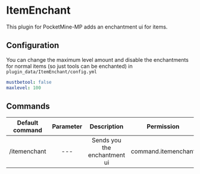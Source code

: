 # ItemEnchant
This plugin for PocketMine-MP adds an enchantment ui for items.

## Configuration
You can change the maximum level amount and disable the enchantments for normal items (so just tools can be enchanted) in `plugin_data/ItemEnchant/config.yml`

```yml
mustbetool: false
maxlevel: 100
```

## Commands
| Default command | Parameter | Description | Permission |
| :-----: | :--------: | :---------: | :----------: |
| /itemenchant | --- | Sends you the enchantment ui | command.itemenchant |
